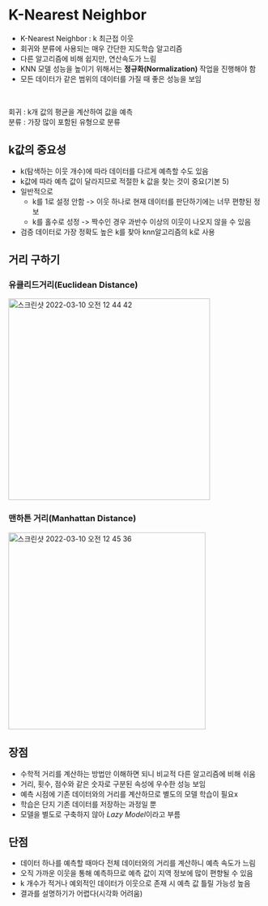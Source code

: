 # K-Nearest Neighbor

- K-Nearest Neighbor : k 최근접 이웃
- 회귀와 분류에 사용되는 매우 간단한 지도학습 알고리즘
- 다른 알고리즘에 비해 쉽지만, 연산속도가 느림
- KNN 모델 성능을 높이기 위해서는 **정규화(Normalization)** 작업을 진행해야 함
- 모든 데이터가 같은 범위의 데이터를 가질 때 좋은 성능을 보임

<br>

회귀 : k개 값의 평균을 계산하여 값을 예측<br>
분류 : 가장 많이 포함된 유형으로 분류

## k값의 중요성
- k(탐색하는 이웃 개수)에 따라 데이터를 다르게 예측할 수도 있음
- k값에 따라 예측 값이 달라지므로 적절한 k 값을 찾는 것이 중요(기본 5)
- 일반적으로
    * k를 1로 설정 안함 -> 이웃 하나로 현재 데이터를 판단하기에는 너무 편향된 정보
    * k를 홀수로 성정 -> 짝수인 경우 과반수 이상의 이웃이 나오지 않을 수 있음
- 검증 데이터로 가장 정확도 높은 k를 찾아 knn알고리즘의 k로 사용


## 거리 구하기

### 유클리드거리(Euclidean Distance)
<img width="398" alt="스크린샷 2022-03-10 오전 12 44 42" src="https://user-images.githubusercontent.com/63540952/157476687-ed9928d5-6a2a-4f13-8856-97c4086bbf3b.png">

### 맨하튼 거리(Manhattan Distance)
<img width="389" alt="스크린샷 2022-03-10 오전 12 45 36" src="https://user-images.githubusercontent.com/63540952/157476890-37eff97e-b214-4678-993f-042053841eec.png">

## 장점
- 수학적 거리를 계산하는 방법만 이해하면 되니 비교적 다른 알고리즘에 비해 쉬움
- 거리, 횟수, 점수와 같은 숫자로 구분된 속성에 우수한 성능 보임
- 예측 시점에 기존 데이터와의 거리를 계산하므로 별도의 모델 학습이 필요x
- 학습은 단지 기존 데이터를 저장하는 과정일 뿐
- 모델을 별도로 구축하지 않아 *Lazy Model*이라고 부름

## 단점
- 데이터 하나를 예측할 때마다 전체 데이터와의 거리를 계산하니 예측 속도가 느림
- 오직 가까운 이웃을 통해 예측하므로 예측 값이 지역 정보에 많이 편향될 수 있음
- k 개수가 적거나 예외적인 데이터가 이웃으로 존재 시 예측 값 틀릴 가능성 높음
- 결과를 설명하기가 어렵다(시각화 어려움)
